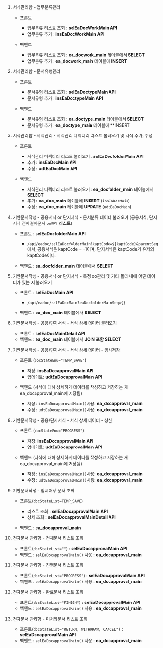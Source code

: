 
1. 서식관리함 - 업무분류관리
	- 프론트 
		- 업무분류 리스트 조회 : **selEaDocWorkMain API**
		- 업무분류 추가 : **insEaDocWorkMain API**
		  
	- 백엔드 
		- 업무분류 리스트 조회 : **ea_docwork_main** 테이블에서 **SELECT**
		- 업무분류 추가 : **ea_docwork_main** 테이블에 **INSERT**

2. 서식관리함 - 문서유형관리
	- 프론트 
		- 문서유형 리스트 조회 : **selEaDoctypeMain API**
		- 문서유형 추가 : **insEaDoctypeMain API**
		  
	- 백엔드 
		- 문서유형 리스트 조회 : **ea_doctype_main** 테이블에서 **SELECT**
		- 문서유형 추가 : **ea_doctype_main** 테이블에 **INSERT

3. 서식관리함 - 서식관리 - 서식관리 디렉터리 리스트 불러오기 및 서식 추가, 수정
	- 프론트 
		- 서식관리 디렉터리 리스트 불러오기 : **selEaDocfolderMain API**
		- 추가 : **insEaDocMain API**
		- 수정 : **udtEaDocMain API**
	
	-  백엔드
		- 서식관리 디렉터리 리스트 불러오기 : **ea_docfolder_main** 테이블에서 **SELECT**
		- 추가 : **ea_doc_main** 테이블에 **INSERT** (`insEaDocMain`)
		- 수정 : **ea_doc_main** 테이블에 **UPDATE** (`udtEaDocMain`)

4. 기안문서작성 - 공용서식 or 단지서식 - 문서분류 데이터 불러오기 (공용서식, 단지서식 전자결재문서 `oo관리` **리스트**)
	 - 프론트 : **selEaDocfolderMain API** 
		 - `/api/eadoc/selEaDocfolderMain?kaptCode=${kaptCode}&parentSeq`에서, 공용서식은 kaptCode = -1이며, 단지서식은 kaptCode가 유저의 kaptCode이다.
		 
	 - 백엔드 : **ea_docfolder_main** 테이블에서 **SELECT**

5. 기안문서작성 - 공용서식 or 단지서식 - 특정 oo관리 및 기타 폴더 내에 어떤 데이터가 있는 지 불러오기
	 - 프론트 : **selEaDocMain API** 
		 - `/api/eadoc/selEaDocMain?eaDocfolderMainSeq={}`
		 
	 - 백엔드 : **ea_doc_main** 테이블에서 **SELECT**

6. 기안문서작성 - 공용/단지서식 - 서식 상세 데이터 불러오기
	 - 프론트 : **selEaDocMainDetail API**
	 - 백엔드 : **ea_doc_main** 테이블에서 **JOIN 포함 SELECT**

7. 기안문서작성 -  공용/단지서식 - 서식 상세 데이터 - 임시저장
	 - 프론트 (`docStateEnu="TEMP_SAVE"`)
		 - 저장: **insEaDocapprovalMain API**
		 - 업데이트: **udtEaDocapprovalMain API**
	
	 - 백엔드 (서식에 대해 상세하게 데이터를 작성하고 저장하는 게 ea_docapproval_main에 저장됨)
		 - 저장 : `insEaDocapprovalMain()`사용: **ea_docapproval_main** 
		 - 수정 : `udtEaDocapprovalMain()`사용: **ea_docapproval_main** 

8. 기안문서작성 -  공용/단지서식 - 서식 상세 데이터 - 상신
	 - 프론트 (`docStateEnu="PROGRESS"`)
		 - 저장: **insEaDocapprovalMain API**
		 - 업데이트: **udtEaDocapprovalMain API**
	
	 - 백엔드 (서식에 대해 상세하게 데이터를 작성하고 저장하는 게 ea_docapproval_main에 저장됨)
		 - 저장 : `insEaDocapprovalMain()`사용: **ea_docapproval_main** 
		 - 수정 : `udtEaDocapprovalMain()`사용: **ea_docapproval_main** 

9. 기안문서작성 - 임시저장 문서 조회
	 - 프론트(`docStateList=TEMP_SAVE`) 
		 - 리스트 조회 : **selEaDocapprovalMain API**
		 - 상세 조회 : **selEaDocapprovalMainDetail API**
	
	 - 백엔드 : **ea_docapproval_main** 

10. 전자문서 관리함 - 전체문서 리스트 조회
	- 프론트(`docStateList=""`) : **selEaDocapprovalMain API**
	- 백엔드 : `selEaDocapprovalMain()` 사용 : **ea_docapproval_main**

11. 전자문서 관리함 - 진행문서 리스트 조회
	- 프론트(`docStateList="PROGRESS"`) : **selEaDocapprovalMain API**
	- 백엔드 : `selEaDocapprovalMain()` 사용 : **ea_docapproval_main**

12. 전자문서 관리함 - 완료문서 리스트 조회
	- 프론트(`docStateList="FINISH"`) : **selEaDocapprovalMain API**
	- 백엔드 : `selEaDocapprovalMain()` 사용 : **ea_docapproval_main**

13. 전자문서 관리함 - 미처리문서 리스트 조회
	- 프론트(`docStateList="RETURN, WITHDRAW, CANCEL")` : **selEaDocapprovalMain API**
	- 백엔드 : `selEaDocapprovalMain()` 사용 : **ea_docapproval_main**
